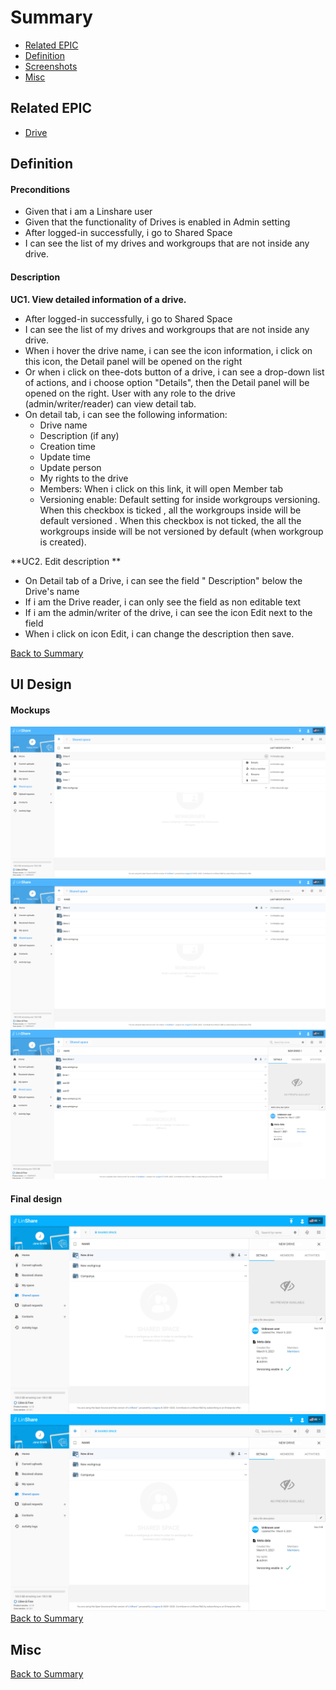# Summary

* [Related EPIC](#related-epic)
* [Definition](#definition)
* [Screenshots](#screenshots)
* [Misc](#misc)

## Related EPIC


* [Drive](./README.md)

## Definition

#### Preconditions
*  Given that i am a Linshare user 
*  Given that the functionality of Drives is enabled in Admin setting
*  After logged-in successfully, i go to Shared Space 
*  I can see the list of my drives and workgroups that are not inside any drive.
#### Description
**UC1. View detailed information of a drive.**
*  After logged-in successfully, i go to Shared Space 
*  I can see the list of my drives and workgroups that are not inside any drive.
*  When i hover the drive name, i can see the icon information, i click on this icon, the Detail panel will be opened on the right 
*  Or when i click on thee-dots button of a drive, i can see a drop-down list of actions, and i choose option "Details", then the Detail panel will be opened on the right. User with any role to the drive (admin/writer/reader) can view detail tab. 
*  On detail tab, i can see the following information:
   *  Drive name
   *  Description (if any)
   *  Creation time
   *  Update time
   *  Update person
   *  My rights to the drive
   *  Members: When i click on this link, it will open Member tab
   *  Versioning enable: Default setting for inside workgroups versioning. When this checkbox is ticked , all the workgroups inside will be default versioned . When this checkbox is not ticked, the all the workgroups inside will be not versioned by default (when workgroup is created).

**UC2. Edit description **
  
*  On Detail tab of a Drive, i can see the field " Description" below the Drive's name 
*  If i am the Drive reader, i can only see the field as non editable text 
*  If i am the admin/writer of the drive, i can see the icon Edit next to the field
*  When i click on icon Edit, i can change the description then save.

[Back to Summary](#summary)

## UI Design

#### Mockups
![story6](./mockups/6.1.png)
![story6](./mockups/6.2.png)
![story6](./mockups/6.3.png)

#### Final design
![story6](./design/6.1.png)
![story6](./design/6.1.png)
[Back to Summary](#summary)
## Misc

[Back to Summary](#summary)

